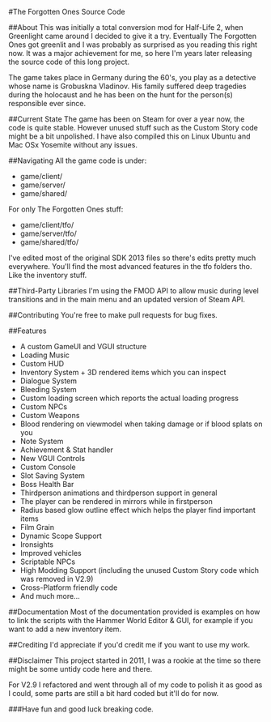 #The Forgotten Ones Source Code

##About
This was initially a total conversion mod for Half-Life 2, when Greenlight came around I decided to give it a try.
Eventually The Forgotten Ones got greenlit and I was probably as surprised as you reading this right now.
It was a major achievement for me, so here I'm years later releasing the source code of this long project.

The game takes place in Germany during the 60's, you play as a detective whose name is Grobuskna Vladinov.
His family suffered deep tragedies during the holocaust and he has been on the hunt for the person(s) responsible ever since.

##Current State
The game has been on Steam for over a year now, the code is quite stable. 
However unused stuff such as the Custom Story code might be a bit unpolished. 
I have also compiled this on Linux Ubuntu and Mac OSx Yosemite without any issues.

##Navigating
All the game code is under:
- game/client/
- game/server/
- game/shared/

For only The Forgotten Ones stuff:
- game/client/tfo/
- game/server/tfo/
- game/shared/tfo/

I've edited most of the original SDK 2013 files so there's edits pretty much everywhere. 
You'll find the most advanced features in the tfo folders tho. Like the inventory stuff.

##Third-Party Libraries
I'm using the FMOD API to allow music during level transitions and in the main menu and an updated version of Steam API.

##Contributing
You're free to make pull requests for bug fixes.

##Features
- A custom GameUI and VGUI structure
- Loading Music
- Custom HUD
- Inventory System + 3D rendered items which you can inspect
- Dialogue System
- Bleeding System
- Custom loading screen which reports the actual loading progress
- Custom NPCs
- Custom Weapons
- Blood rendering on viewmodel when taking damage or if blood splats on you
- Note System
- Achievement & Stat handler
- New VGUI Controls
- Custom Console
- Slot Saving System
- Boss Health Bar
- Thirdperson animations and thirdperson support in general
- The player can be rendered in mirrors while in firstperson
- Radius based glow outline effect which helps the player find important items
- Film Grain
- Dynamic Scope Support
- Ironsights
- Improved vehicles
- Scriptable NPCs
- High Modding Support (including the unused Custom Story code which was removed in V2.9)
- Cross-Platform friendly code
- And much more...

##Documentation
Most of the documentation provided is examples on how to link the scripts with the Hammer World Editor & GUI, for example if you want to add a new inventory item. 

##Crediting
I'd appreciate if you'd credit me if you want to use my work.

##Disclaimer
This project started in 2011, I was a rookie at the time so there might be some untidy code here and there.

For V2.9 I refactored and went through all of my code to polish it as good as I could, some parts are still a bit hard coded but it'll do for now. 

###Have fun and good luck breaking code.
